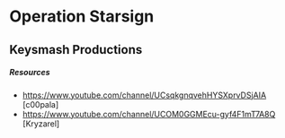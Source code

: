 # Operation Starsign
## Keysmash Productions

##### Resources
- https://www.youtube.com/channel/UCsqkgnqvehHYSXprvDSjAIA [c00pala]
- https://www.youtube.com/channel/UCOM0GGMEcu-gyf4F1mT7A8Q [Kryzarel]
